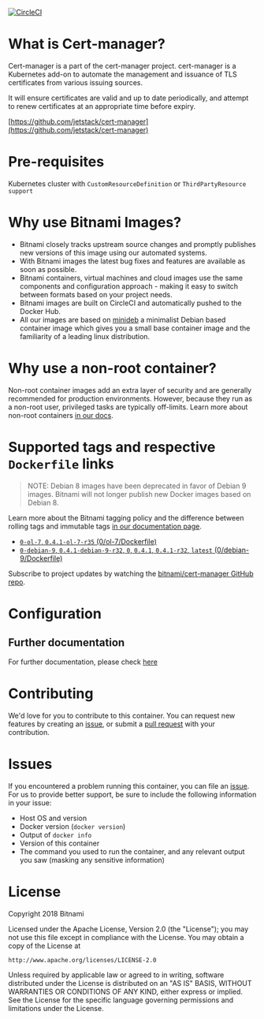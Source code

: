 [![CircleCI](https://circleci.com/gh/bitnami/bitnami-docker-cert-manager/tree/master.svg?style=shield)](https://circleci.com/gh/bitnami/bitnami-docker-cert-manager/tree/master)

# What is Cert-manager?

Cert-manager is a part of the cert-manager project.
cert-manager is a Kubernetes add-on to automate the management and issuance of TLS certificates from various issuing sources.

It will ensure certificates are valid and up to date periodically, and attempt to renew certificates at an appropriate time before expiry.

[https://github.com/jetstack/cert-manager](https://github.com/jetstack/cert-manager)

# Pre-requisites

Kubernetes cluster with `CustomResourceDefinition` or `ThirdPartyResource support`

# Why use Bitnami Images?

* Bitnami closely tracks upstream source changes and promptly publishes new versions of this image using our automated systems.
* With Bitnami images the latest bug fixes and features are available as soon as possible.
* Bitnami containers, virtual machines and cloud images use the same components and configuration approach - making it easy to switch between formats based on your project needs.
* Bitnami images are built on CircleCI and automatically pushed to the Docker Hub.
* All our images are based on [minideb](https://github.com/bitnami/minideb) a minimalist Debian based container image which gives you a small base container image and the familiarity of a leading linux distribution.

# Why use a non-root container?

Non-root container images add an extra layer of security and are generally recommended for production environments. However, because they run as a non-root user, privileged tasks are typically off-limits. Learn more about non-root containers [in our docs](https://docs.bitnami.com/containers/how-to/work-with-non-root-containers/).

# Supported tags and respective `Dockerfile` links

> NOTE: Debian 8 images have been deprecated in favor of Debian 9 images. Bitnami will not longer publish new Docker images based on Debian 8.

Learn more about the Bitnami tagging policy and the difference between rolling tags and immutable tags [in our documentation page](https://docs.bitnami.com/containers/how-to/understand-rolling-tags-containers/).


* [`0-ol-7`, `0.4.1-ol-7-r35` (0/ol-7/Dockerfile)](https://github.com/bitnami/bitnami-docker-cert-manager/blob/0.4.1-ol-7-r35/0/ol-7/Dockerfile)
* [`0-debian-9`, `0.4.1-debian-9-r32`, `0`, `0.4.1`, `0.4.1-r32`, `latest` (0/debian-9/Dockerfile)](https://github.com/bitnami/bitnami-docker-cert-manager/blob/0.4.1-debian-9-r32/0/debian-9/Dockerfile)

Subscribe to project updates by watching the [bitnami/cert-manager GitHub repo](https://github.com/bitnami/bitnami-docker-cert-manager).

# Configuration

## Further documentation

For further documentation, please check [here](https://github.com/jetstack/cert-manager/blob/master/docs)

# Contributing

We'd love for you to contribute to this container. You can request new features by creating an [issue](https://github.com/bitnami/bitnami-docker-cert-manager/issues), or submit a [pull request](https://github.com/bitnami/bitnami-docker-cert-manager/pulls) with your contribution.

# Issues

If you encountered a problem running this container, you can file an [issue](https://github.com/bitnami/bitnami-docker-cert-manager/issues). For us to provide better support, be sure to include the following information in your issue:

- Host OS and version
- Docker version (`docker version`)
- Output of `docker info`
- Version of this container
- The command you used to run the container, and any relevant output you saw (masking any sensitive information)

# License

Copyright 2018 Bitnami

Licensed under the Apache License, Version 2.0 (the "License");
you may not use this file except in compliance with the License.
You may obtain a copy of the License at

    http://www.apache.org/licenses/LICENSE-2.0

Unless required by applicable law or agreed to in writing, software
distributed under the License is distributed on an "AS IS" BASIS,
WITHOUT WARRANTIES OR CONDITIONS OF ANY KIND, either express or implied.
See the License for the specific language governing permissions and
limitations under the License.

